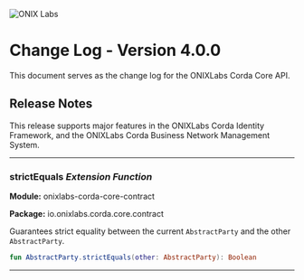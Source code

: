 ![ONIX Labs](https://raw.githubusercontent.com/onix-labs/onixlabs-website/main/src/assets/images/logo/full/original/original-md.png)

# Change Log - Version 4.0.0

This document serves as the change log for the ONIXLabs Corda Core API.

## Release Notes

This release supports major features in the ONIXLabs Corda Identity Framework, and the ONIXLabs Corda Business Network Management System.

---

### strictEquals _Extension Function_

**Module:** onixlabs-corda-core-contract

**Package:** io.onixlabs.corda.core.contract

Guarantees strict equality between the current `AbstractParty` and the other `AbstractParty`.

```kotlin
fun AbstractParty.strictEquals(other: AbstractParty): Boolean
```

---

